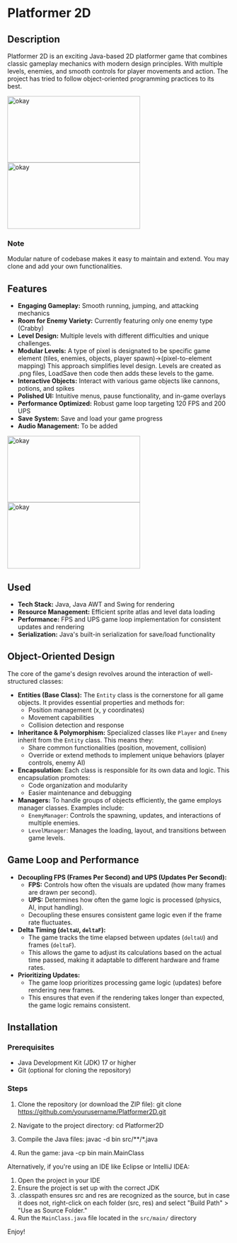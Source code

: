 # Platformer 2D

## Description
Platformer 2D is an exciting Java-based 2D platformer game that combines classic gameplay mechanics with modern design principles. With multiple levels, enemies, and smooth controls for player movements and action. The project has tried to follow object-oriented programming practices to its best.


<img src="https://i.imgur.com/i516Pch.png" alt="okay" width="300" height="150"><img src="https://i.imgur.com/2QCox1F.png" alt="okay" width="300" height="150">

### Note
Modular nature of codebase makes it easy to maintain and extend. You may clone and add your own functionalities.


## Features
- **Engaging Gameplay:** Smooth running, jumping, and attacking mechanics
- **Room for Enemy Variety:** Currently featuring only one enemy type (Crabby)
- **Level Design:** Multiple levels with different difficulties and unique challenges.
- **Modular Levels:** A type of pixel is designated to be specific game element (tiles, enemies, objects, player spawn)->(pixel-to-element mapping) This approach simplifies level design. Levels are created as .png files, LoadSave then code then adds these levels to the game.
- **Interactive Objects:** Interact with various game objects like cannons, potions, and spikes
- **Polished UI:** Intuitive menus, pause functionality, and in-game overlays
- **Performance Optimized:** Robust game loop targeting 120 FPS and 200 UPS
- **Save System:** Save and load your game progress
- **Audio Management:** To be added


<img src="https://i.imgur.com/Wl41Eao.png" alt="okay" width="300" height="150"><img src="https://i.imgur.com/qaypHAv.png" alt="okay" width="300" height="150">



## Used

- **Tech Stack:** Java,  Java AWT and Swing for rendering
- **Resource Management:** Efficient sprite atlas and level data loading
- **Performance:** FPS and UPS game loop implementation for consistent updates and rendering
- **Serialization:** Java's built-in serialization for save/load functionality


## Object-Oriented Design

The core of the game's design revolves around the interaction of well-structured classes:

- **Entities (Base Class):**  The `Entity` class is the cornerstone for all game objects. It provides essential properties and methods for:
    - Position management (x, y coordinates)
    - Movement capabilities
    - Collision detection and response
- **Inheritance & Polymorphism:** Specialized classes like `Player` and `Enemy` inherit from the `Entity` class. This means they:
    - Share common functionalities (position, movement, collision)
    - Override or extend methods to implement unique behaviors (player controls, enemy AI)
- **Encapsulation:** Each class is responsible for its own data and logic. This encapsulation promotes:
    - Code organization and modularity
    - Easier maintenance and debugging
- **Managers:** To handle groups of objects efficiently, the game employs manager classes. Examples include:
    - `EnemyManager`: Controls the spawning, updates, and interactions of multiple enemies.
    - `LevelManager`:  Manages the loading, layout, and transitions between game levels.

## Game Loop and Performance

- **Decoupling FPS (Frames Per Second) and UPS (Updates Per Second):** 
    - **FPS:** Controls how often the visuals are updated (how many frames are drawn per second).
    - **UPS:** Determines how often the game logic is processed (physics, AI, input handling).
    - Decoupling these ensures consistent game logic even if the frame rate fluctuates.
- **Delta Timing (`deltaU`, `deltaF`):**
    - The game tracks the time elapsed between updates (`deltaU`) and frames (`deltaF`).
    - This allows the game to adjust its calculations based on the actual time passed, making it adaptable to different hardware and frame rates.
- **Prioritizing Updates:**
    - The game loop prioritizes processing game logic (updates) before rendering new frames.
    - This ensures that even if the rendering takes longer than expected, the game logic remains consistent.
 
## Installation

### Prerequisites
- Java Development Kit (JDK) 17 or higher
- Git (optional for cloning the repository)

### Steps
1. Clone the repository (or download the ZIP file): git clone https://github.com/yourusername/Platformer2D.git

2. Navigate to the project directory:
cd Platformer2D

3. Compile the Java files:
javac -d bin src/**/*.java
   
4. Run the game:
java -cp bin main.MainClass
   

Alternatively, if you're using an IDE like Eclipse or IntelliJ IDEA:

1. Open the project in your IDE
2. Ensure the project is set up with the correct JDK
3. .classpath ensures src and res are recognized as the source, but in case it does not, right-click on each folder (src, res) and select "Build Path" > "Use as Source Folder."
4. Run the `MainClass.java` file located in the `src/main/` directory

Enjoy!
